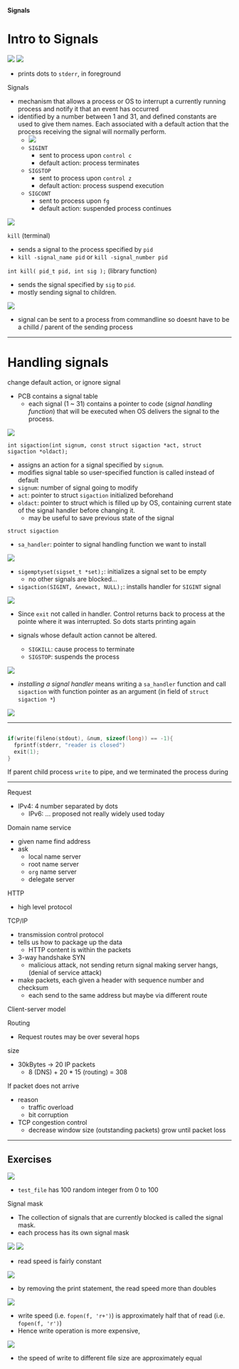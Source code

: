 

__Signals__

# Intro to Signals

![](assets/README-798f0.png)
![](assets/README-344d2.png)

+ prints dots to `stderr`, in foreground


Signals
+ mechanism that allows a process or OS to interrupt a currently running process and notify it that an event has occurred
+ identified by a number between 1 and 31, and defined constants are used to give them names. Each associated with a default action that the process receiving the signal will normally perform.
  + ![](assets/README-62bc6.png)
  + `SIGINT`
    + sent to process upon `control c`
    + default action: process terminates
  + `SIGSTOP`
    + sent to process upon `control z`
    + default action: process suspend execution
  + `SIGCONT`
    + sent to process upon `fg`
    + default action: suspended process continues

![](assets/README-5442c.png)

`kill` (terminal)
+ sends a signal to the process specified by `pid`
+ `kill -signal_name pid` or `kill -signal_number pid`


`int kill( pid_t pid, int sig );` (library function)
+ sends the signal specified by `sig` to `pid`.
+ mostly sending signal to children.


![](assets/README-41cc3.png)
+ signal can be sent to a process from commandline so doesnt have to be a chilld / parent of the sending process


---

# Handling signals

change default action, or ignore signal


+ PCB contains a signal table
  + each signal (1 ~ 31) contains a pointer to code (_signal handling function_) that will be executed when OS delivers the signal to the process.

![](assets/README-ded9c.png)

`int sigaction(int signum, const struct sigaction *act, struct sigaction *oldact);`
+ assigns an action for a signal specified by `signum`.
+ modifies signal table so user-specified function is called instead of default
+ `signum`: number of signal going to modify
+ `act`: pointer to struct `sigaction` initialized beforehand
+ `oldact`: pointer to struct which is filled up by OS, containing current state of the signal handler before changing it.  
  + may be useful to save previous state of the signal


`struct sigaction`
+ `sa_handler`: pointer to signal handling function we want to install

![](assets/README-b687c.png)
+ `sigemptyset(sigset_t *set);`: initializes a signal set to be empty
  + no other signals are blocked...
+ `sigaction(SIGINT, &newact, NULL);`: installs handler for `SIGINT` signal   


![](assets/README-82d3e.png)
+ Since `exit` not called in handler. Control returns back to process at the pointe where it was interrupted. So dots starts printing again



+ signals whose default action cannot be altered.
  + `SIGKILL`: cause process to terminate  
  + `SIGSTOP`: suspends the process


![](assets/README-ce80a.png)
+ _installing a signal handler_ means writing a `sa_handler` function and call `sigaction` with function pointer as an argument (in field of `struct sigaction *`)

![](assets/README-7520d.png)


---


```c

if(write(fileno(stdout), &num, sizeof(long)) == -1){
  fprintf(stderr, "reader is closed")
  exit(1);
}

```

If parent child process `write` to pipe, and we terminated the process during

----


Request
+ IPv4: 4 number separated by dots
  + IPv6: ... proposed not really widely used today

Domain name service
+ given name find address
+ ask
  + local name server
  + root name server
  + `org` name server
  + delegate server

HTTP
+ high level protocol


TCP/IP
+ transmission control protocol
+ tells us how to package up the data
  + HTTP content is within the packets
+ 3-way handshake SYN
  + malicious attack, not sending return signal making server hangs, (denial of service attack)
+ make packets, each given a header with sequence number and checksum
  + each send to the same address but maybe via different route


Client-server model


Routing
+ Request routes may be over several hops


size
+ 30kBytes -> 20 IP packets
  + 8 (DNS) + 20 * 15 (routing) = 308

If packet does not arrive
+ reason
  + traffic overload
  + bit corruption
+ TCP congestion control  
  + decrease window size (outstanding packets) grow until packet loss



----



## Exercises

![](assets/README-5dbd9.png)
+ `test_file` has 100 random integer from 0 to 100



Signal mask
+ The collection of signals that are currently blocked is called the signal mask.
+ each process has its own signal mask

![](assets/README-1be36.png)
![](assets/README-ff213.png)
+ read speed is fairly constant

![](assets/README-b712b.png)
+ by removing the print statement, the read speed more than doubles

![](assets/README-b49ef.png)
+ write speed (i.e. `fopen(f, 'r+')`) is approximately half that of read (i.e. `fopen(f, 'r')`)
+ Hence write operation is more expensive,


![](assets/README-d63cf.png)
+ the speed of write to different file size are approximately equal
